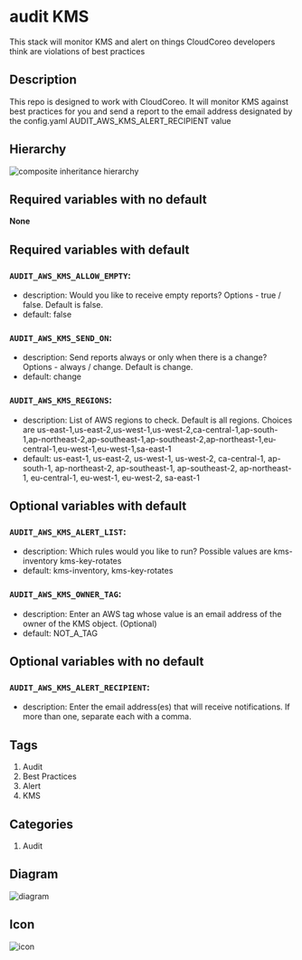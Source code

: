 audit KMS
============================
This stack will monitor KMS and alert on things CloudCoreo developers think are violations of best practices


## Description
This repo is designed to work with CloudCoreo. It will monitor KMS against best practices for you and send a report to the email address designated by the config.yaml AUDIT&#95;AWS&#95;KMS&#95;ALERT&#95;RECIPIENT value


## Hierarchy
![composite inheritance hierarchy](https://raw.githubusercontent.com/CloudCoreo/audit-aws-kms/master/images/hierarchy.png "composite inheritance hierarchy")



## Required variables with no default

**None**


## Required variables with default

### `AUDIT_AWS_KMS_ALLOW_EMPTY`:
  * description: Would you like to receive empty reports? Options - true / false. Default is false.
  * default: false

### `AUDIT_AWS_KMS_SEND_ON`:
  * description: Send reports always or only when there is a change? Options - always / change. Default is change.
  * default: change

### `AUDIT_AWS_KMS_REGIONS`:
  * description: List of AWS regions to check. Default is all regions. Choices are us-east-1,us-east-2,us-west-1,us-west-2,ca-central-1,ap-south-1,ap-northeast-2,ap-southeast-1,ap-southeast-2,ap-northeast-1,eu-central-1,eu-west-1,eu-west-1,sa-east-1
  * default: us-east-1, us-east-2, us-west-1, us-west-2, ca-central-1, ap-south-1, ap-northeast-2, ap-southeast-1, ap-southeast-2, ap-northeast-1, eu-central-1, eu-west-1, eu-west-2, sa-east-1


## Optional variables with default

### `AUDIT_AWS_KMS_ALERT_LIST`:
  * description: Which rules would you like to run? Possible values are kms-inventory kms-key-rotates
  * default: kms-inventory, kms-key-rotates

### `AUDIT_AWS_KMS_OWNER_TAG`:
  * description: Enter an AWS tag whose value is an email address of the owner of the KMS object. (Optional)
  * default: NOT_A_TAG


## Optional variables with no default

### `AUDIT_AWS_KMS_ALERT_RECIPIENT`:
  * description: Enter the email address(es) that will receive notifications. If more than one, separate each with a comma.

## Tags
1. Audit
1. Best Practices
1. Alert
1. KMS

## Categories
1. Audit



## Diagram
![diagram](https://raw.githubusercontent.com/CloudCoreo/audit-aws-kms/master/images/diagram.png "diagram")


## Icon
![icon](https://raw.githubusercontent.com/CloudCoreo/audit-aws-kms/master/images/icon.png "icon")

